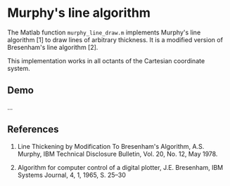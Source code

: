 # Murphy's line algorithm

The Matlab function `murphy_line_draw.m` implements Murphy's line algorithm [1] to draw lines of arbitrary thickness.
It is a modified version of Bresenham's line algorithm [2].

This implementation works in all octants of the Cartesian coordinate system.

## Demo

...

## References

1. Line Thickening by Modification To Bresenham's Algorithm, 
   A.S. Murphy, 
   IBM Technical Disclosure Bulletin, Vol. 20, No. 12, May 1978.
   
2. Algorithm for computer control of a digital plotter, 
   J.E. Bresenham,
   IBM Systems Journal, 4, 1, 1965, S. 25–30

